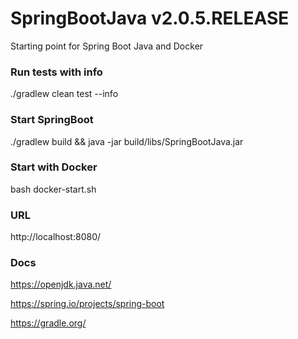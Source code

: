 # SpringBootJava v2.0.5.RELEASE

Starting point for Spring Boot Java and Docker

### Run tests with info

./gradlew clean test --info

### Start SpringBoot

./gradlew build && java -jar build/libs/SpringBootJava.jar

### Start with Docker

bash docker-start.sh

### URL

http://localhost:8080/

### Docs

https://openjdk.java.net/

https://spring.io/projects/spring-boot

https://gradle.org/
